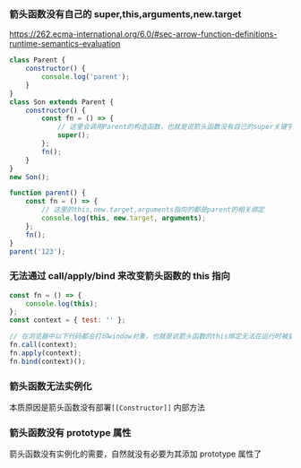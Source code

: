### 箭头函数没有自己的 super,this,arguments,new.target

https://262.ecma-international.org/6.0/#sec-arrow-function-definitions-runtime-semantics-evaluation

```js
class Parent {
    constructor() {
        console.log('parent');
    }
}
class Son extends Parent {
    constructor() {
        const fn = () => {
            // 这里会调用Parent的构造函数，也就是说箭头函数没有自己的super关键字
            super();
        };
        fn();
    }
}
new Son();

function parent() {
    const fn = () => {
        // 这里的this,new.target,arguments指向的都是parent的相关绑定
        console.log(this, new.target, arguments);
    };
    fn();
}
parent('123');
```

### 无法通过 call/apply/bind 来改变箭头函数的 this 指向

```js
const fn = () => {
    console.log(this);
};
const context = { test: '' };

// 在浏览器中以下代码都会打印window对象，也就是说箭头函数的this绑定无法在运行时被更改
fn.call(context);
fn.apply(context);
fn.bind(context)();
```

### 箭头函数无法实例化

本质原因是箭头函数没有部署`[[Constructor]]` 内部方法

### 箭头函数没有 prototype 属性

箭头函数没有实例化的需要，自然就没有必要为其添加 prototype 属性了
